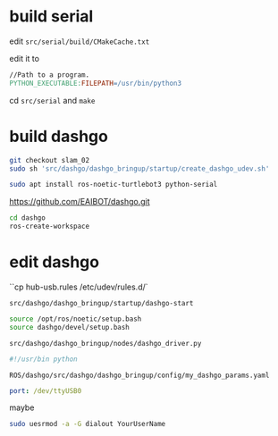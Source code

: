 # build serial

edit `src/serial/build/CMakeCache.txt`

edit it to
```makefile
//Path to a program.
PYTHON_EXECUTABLE:FILEPATH=/usr/bin/python3
```

cd `src/serial` and `make`

# build dashgo

```bash
git checkout slam_02
sudo sh 'src/dashgo/dashgo_bringup/startup/create_dashgo_udev.sh'
```



```bash
sudo apt install ros-noetic-turtlebot3 python-serial
```

https://github.com/EAIBOT/dashgo.git

```bash
cd dashgo
ros-create-workspace
```

# edit dashgo

``cp hub-usb.rules /etc/udev/rules.d/`

`src/dashgo/dashgo_bringup/startup/dashgo-start`

```bash
source /opt/ros/noetic/setup.bash
source dashgo/devel/setup.bash
```


`src/dashgo/dashgo_bringup/nodes/dashgo_driver.py`
```python
#!/usr/bin python
```

`ROS/dashgo/src/dashgo/dashgo_bringup/config/my_dashgo_params.yaml`

```yaml
port: /dev/ttyUSB0
```

maybe
```bash
sudo uesrmod -a -G dialout YourUserName
```
